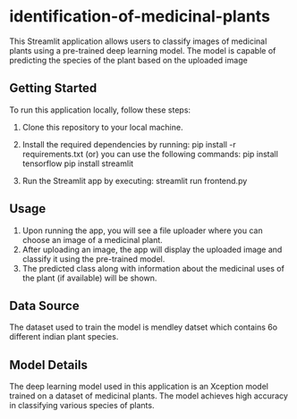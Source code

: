 # identification-of-medicinal-plants

This Streamlit application allows users to classify images of medicinal plants using a pre-trained deep learning model. The model is capable of predicting the species of the plant based on the uploaded image
## Getting Started

To run this application locally, follow these steps:

1. Clone this repository to your local machine.
2. Install the required dependencies by running:
pip install -r requirements.txt (or) you can use the following commands:
pip install tensorflow
pip install  streamlit 
 
4. Run the Streamlit app by executing:
streamlit run frontend.py

## Usage

1. Upon running the app, you will see a file uploader where you can choose an image of a medicinal plant.
2. After uploading an image, the app will display the uploaded image and classify it using the pre-trained model.
3. The predicted class along with information about the medicinal uses of the plant (if available) will be shown.

## Data Source
The dataset used to train the model is mendley datset which contains 6o different indian plant species.

## Model Details

The deep learning model used in this application is an Xception model trained on a dataset of medicinal plants. The model achieves high accuracy in classifying various species of plants.





